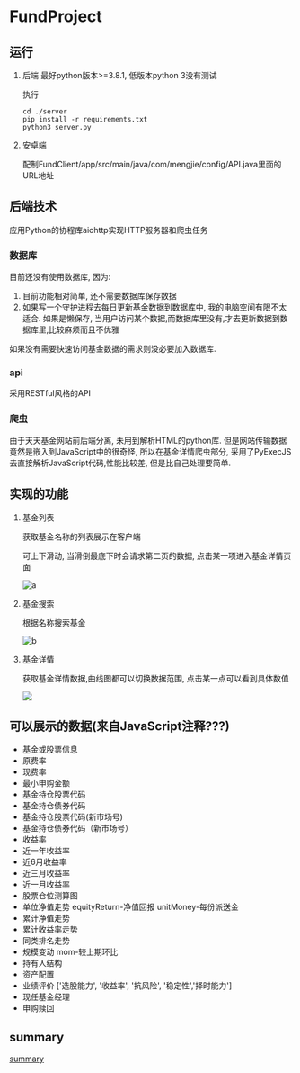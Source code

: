 # FundProject

## 运行

1. 后端
   最好python版本>=3.8.1, 低版本python 3没有测试

   执行
   ```shell
   cd ./server
   pip install -r requirements.txt
   python3 server.py
   ```

2. 安卓端
   
   配制FundClient/app/src/main/java/com/mengjie/config/API.java里面的URL地址

## 后端技术

应用Python的协程库aiohttp实现HTTP服务器和爬虫任务

### 数据库

目前还没有使用数据库, 因为:

1. 目前功能相对简单, 还不需要数据库保存数据
2. 如果写一个守护进程去每日更新基金数据到数据库中, 我的电脑空间有限不太适合. 如果是懒保存, 当用户访问某个数据,而数据库里没有,才去更新数据到数据库里,比较麻烦而且不优雅

如果没有需要快速访问基金数据的需求则没必要加入数据库.

### api

采用RESTful风格的API

### 爬虫

由于天天基金网站前后端分离, 未用到解析HTML的python库. 但是网站传输数据竟然是嵌入到JavaScript中的很奇怪, 所以在基金详情爬虫部分, 采用了PyExecJS去直接解析JavaScript代码,性能比较差, 但是比自己处理要简单.

## 实现的功能

1. 基金列表

    获取基金名称的列表展示在客户端
    
    可上下滑动, 当滑倒最底下时会请求第二页的数据, 点击某一项进入基金详情页面

    ![a](images/fund_list.jpg)

2. 基金搜索

    根据名称搜索基金

    ![b](images/fund_search.jpg)

3. 基金详情

    获取基金详情数据,曲线图都可以切换数据范围, 点击某一点可以看到具体数值

    ![](images/fund_detail.png)

## 可以展示的数据(来自JavaScript注释???)

- 基金或股票信息
- 原费率
- 现费率
- 最小申购金额
- 基金持仓股票代码
- 基金持仓债券代码
- 基金持仓股票代码(新市场号)
- 基金持仓债券代码（新市场号）
- 收益率
- 近一年收益率
- 近6月收益率
- 近三月收益率
- 近一月收益率
- 股票仓位测算图
- 单位净值走势 equityReturn-净值回报 unitMoney-每份派送金
- 累计净值走势
- 累计收益率走势
- 同类排名走势
- 规模变动 mom-较上期环比
- 持有人结构
- 资产配置
- 业绩评价 ['选股能力', '收益率', '抗风险', '稳定性','择时能力']
- 现任基金经理
- 申购赎回

## summary

[summary](./summary.md)